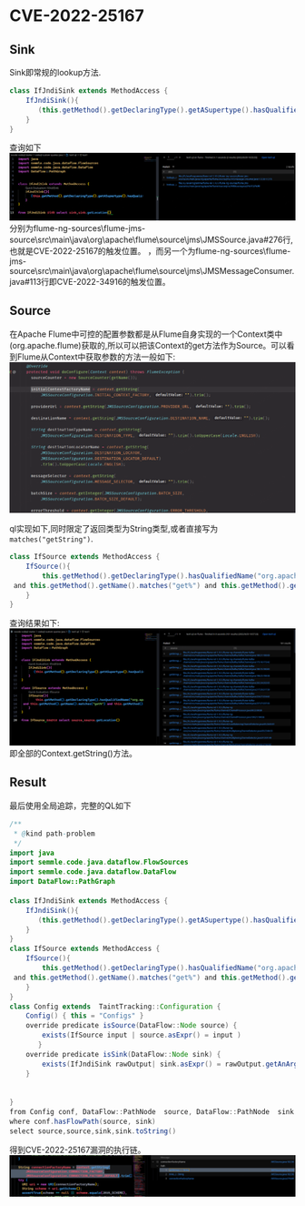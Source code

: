 # CVE-2022-25167
## Sink
Sink即常规的lookup方法.  
```java
class IfJndiSink extends MethodAccess {
    IfJndiSink(){
       (this.getMethod().getDeclaringType().getASupertype().hasQualifiedName("javax.naming", "Context") ) and this.getMethod().getName().matches("lookup")
    }
}
```  
查询如下
![](2022-09-29-10-56-22.png)
分别为flume-ng-sources\flume-jms-source\src\main\java\org\apache\flume\source\jms\JMSSource.java#276行,也就是CVE-2022-25167的触发位置。
，而另一个为flume-ng-sources\flume-jms-source\src\main\java\org\apache\flume\source\jms\JMSMessageConsumer.java#113行即CVE-2022-34916的触发位置。
## Source
在Apache Flume中可控的配置参数都是从Flume自身实现的一个Context类中(org.apache.flume)获取的,所以可以把该Context的get方法作为Source。可以看到Flume从Context中获取参数的方法一般如下:
![](2022-09-29-10-48-46.png)  

ql实现如下,同时限定了返回类型为String类型,或者直接写为`matches("getString")`.
```java
class IfSource extends MethodAccess {
    IfSource(){
        this.getMethod().getDeclaringType().hasQualifiedName("org.apache.flume", "Context")
 and this.getMethod().getName().matches("get%") and this.getMethod().getReturnType().getName().matches("String")
    }
}
```  
查询结果如下:
![](2022-09-29-10-58-06.png)  
即全部的Context.getString()方法。 
## Result
最后使用全局追踪，完整的QL如下
```java
/**
 * @kind path-problem
 */
import java
import semmle.code.java.dataflow.FlowSources
import semmle.code.java.dataflow.DataFlow
import DataFlow::PathGraph

class IfJndiSink extends MethodAccess {
    IfJndiSink(){
       (this.getMethod().getDeclaringType().getASupertype().hasQualifiedName("javax.naming", "Context") ) and this.getMethod().getName().matches("lookup")
    }
}
class IfSource extends MethodAccess {
    IfSource(){
        this.getMethod().getDeclaringType().hasQualifiedName("org.apache.flume", "Context")
 and this.getMethod().getName().matches("get%") and this.getMethod().getReturnType().getName().matches("String")
    }
}
class Config extends  TaintTracking::Configuration {
    Config() { this = "Configs" }   
    override predicate isSource(DataFlow::Node source) {
        exists(IfSource input | source.asExpr() = input ) 
       }
    override predicate isSink(DataFlow::Node sink) {
        exists(IfJndiSink rawOutput| sink.asExpr() = rawOutput.getAnArgument() )
    }


}
from Config conf, DataFlow::PathNode  source, DataFlow::PathNode  sink
where conf.hasFlowPath(source, sink)
select source,source,sink,sink.toString()
```  
得到CVE-2022-25167漏洞的执行链。
![](2022-09-29-11-07-39.png)